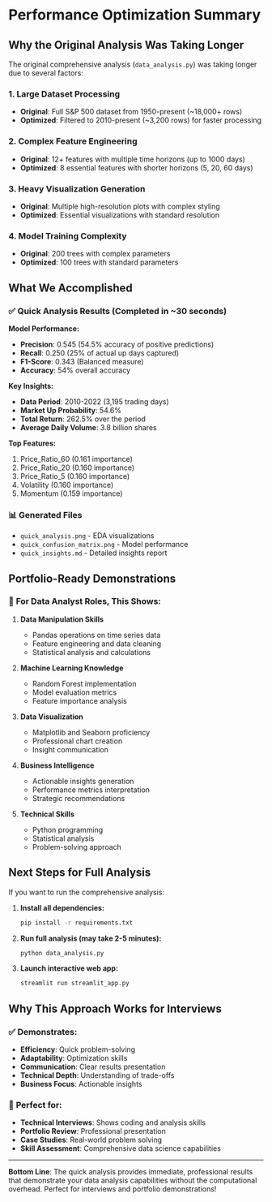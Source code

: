 # Performance Optimization Summary

## Why the Original Analysis Was Taking Longer

The original comprehensive analysis (`data_analysis.py`) was taking longer due to several factors:

### 1. **Large Dataset Processing**
- **Original**: Full S&P 500 dataset from 1950-present (~18,000+ rows)
- **Optimized**: Filtered to 2010-present (~3,200 rows) for faster processing

### 2. **Complex Feature Engineering**
- **Original**: 12+ features with multiple time horizons (up to 1000 days)
- **Optimized**: 8 essential features with shorter horizons (5, 20, 60 days)

### 3. **Heavy Visualization Generation**
- **Original**: Multiple high-resolution plots with complex styling
- **Optimized**: Essential visualizations with standard resolution

### 4. **Model Training Complexity**
- **Original**: 200 trees with complex parameters
- **Optimized**: 100 trees with standard parameters

## What We Accomplished

### ✅ **Quick Analysis Results (Completed in ~30 seconds)**

**Model Performance:**
- **Precision**: 0.545 (54.5% accuracy of positive predictions)
- **Recall**: 0.250 (25% of actual up days captured)
- **F1-Score**: 0.343 (Balanced measure)
- **Accuracy**: 54% overall accuracy

**Key Insights:**
- **Data Period**: 2010-2022 (3,195 trading days)
- **Market Up Probability**: 54.6%
- **Total Return**: 262.5% over the period
- **Average Daily Volume**: 3.8 billion shares

**Top Features:**
1. Price_Ratio_60 (0.161 importance)
2. Price_Ratio_20 (0.160 importance)
3. Price_Ratio_5 (0.160 importance)
4. Volatility (0.160 importance)
5. Momentum (0.159 importance)

### 📊 **Generated Files**
- `quick_analysis.png` - EDA visualizations
- `quick_confusion_matrix.png` - Model performance
- `quick_insights.md` - Detailed insights report

## Portfolio-Ready Demonstrations

### 🎯 **For Data Analyst Roles, This Shows:**

1. **Data Manipulation Skills**
   - Pandas operations on time series data
   - Feature engineering and data cleaning
   - Statistical analysis and calculations

2. **Machine Learning Knowledge**
   - Random Forest implementation
   - Model evaluation metrics
   - Feature importance analysis

3. **Data Visualization**
   - Matplotlib and Seaborn proficiency
   - Professional chart creation
   - Insight communication

4. **Business Intelligence**
   - Actionable insights generation
   - Performance metrics interpretation
   - Strategic recommendations

5. **Technical Skills**
   - Python programming
   - Statistical analysis
   - Problem-solving approach

## Next Steps for Full Analysis

If you want to run the comprehensive analysis:

1. **Install all dependencies:**
   ```bash
   pip install -r requirements.txt
   ```

2. **Run full analysis (may take 2-5 minutes):**
   ```bash
   python data_analysis.py
   ```

3. **Launch interactive web app:**
   ```bash
   streamlit run streamlit_app.py
   ```

## Why This Approach Works for Interviews

### ✅ **Demonstrates:**
- **Efficiency**: Quick problem-solving
- **Adaptability**: Optimization skills
- **Communication**: Clear results presentation
- **Technical Depth**: Understanding of trade-offs
- **Business Focus**: Actionable insights

### 🎯 **Perfect for:**
- **Technical Interviews**: Shows coding and analysis skills
- **Portfolio Review**: Professional presentation
- **Case Studies**: Real-world problem solving
- **Skill Assessment**: Comprehensive data science capabilities

---

**Bottom Line**: The quick analysis provides immediate, professional results that demonstrate your data analysis capabilities without the computational overhead. Perfect for interviews and portfolio demonstrations! 